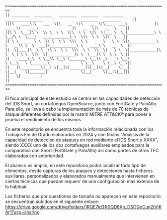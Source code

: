     >>===========================================================================================================================<<
    || ________  ________   ________  ________  _________               ________ ________                 ________  ________     ||
    |||\   ____\|\   ___  \|\   __  \|\   __  \|\___   ___\            |\  _____\\   ____\               |\   __  \|\   __  \    ||
    ||\ \  \___|\ \  \\ \  \ \  \|\  \ \  \|\  \|___ \  \_|____________\ \  \__/\ \  \___|   ____________\ \  \|\  \ \  \|\  \   ||
    || \ \_____  \ \  \\ \  \ \  \\\  \ \   _  _\   \ \  \|\____________\ \   __\\ \  \  ___|\____________\ \   ____\ \   __  \  ||
    ||  \|____|\  \ \  \\ \  \ \  \\\  \ \  \\  \|   \ \  \|____________|\ \  \_| \ \  \|\  \|____________|\ \  \___|\ \  \ \  \ ||
    ||    ____\_\  \ \__\\ \__\ \_______\ \__\\ _\    \ \__\              \ \__\   \ \_______\              \ \__\    \ \__\ \__\||
    ||   |\_________\|__| \|__|\|_______|\|__|\|__|    \|__|               \|__|    \|_______|               \|__|     \|__|\|__|||
    ||   \|_________|                                                                                                            ||
    >>===========================================================================================================================<<

El foco principal de este estudio se centra en las capacidades de detección del IDS Snort, un cortafuegos OpenSource, junto con FortiGate y PaloAlto. Para ello, se lleva a cabo la implementación de más de 70 técnicas de 
ataque diferentes definidas por la matriz MITRE ATT&CK® para poner a prueba el rendimiento de los mismos.

En este repositorio se encuentra toda la información relacionada con los Trabajos Fin de Grado elaborados en 2024 y con titulos "Análisis de la capacidad de detección de ataques en red mediante el IDS Snort y XXXX", siendo XXXX uno de los dos cortafuegos auxiliares empleados para la comparativa con Snort (FortiGate y PaloAlto) así como partes de otros TFC elaborados con anterioridad. 

El abanico es amplio, en este repositorio podrá localizar todo tipo de elementos, desde capturas de los ataques y detecciones hasta ficheros auxiliares, personalizados y elaborados manualmente
que intervienen en ciertas técnicas que puedan requerir de una configuración más extensa de lo 
habitual.

Los ficheros que por cuestiones de tamaño no aparecen en este repositorio se encuentran subidos en el siguiente enlace:
https://drive.google.com/drive/folders/1RQE7id31t0QD8Xh_DSOGcCun2tVjKAr1?usp=sharing

